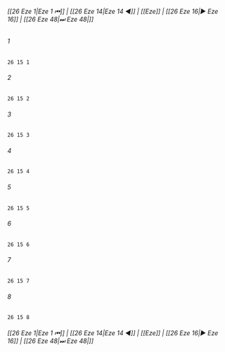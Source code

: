 
###### [[26 Eze 1|Eze 1 ⏮]] | [[26 Eze 14|Eze 14 ◀]] | [[Eze]] | [[26 Eze 16|▶ Eze 16]] | [[26 Eze 48|⏭ Eze 48|]]

###### 1
``` verse
26 15 1 
```
###### 2
``` verse
26 15 2 
```
###### 3
``` verse
26 15 3 
```
###### 4
``` verse
26 15 4 
```
###### 5
``` verse
26 15 5 
```
###### 6
``` verse
26 15 6 
```
###### 7
``` verse
26 15 7 
```
###### 8
``` verse
26 15 8 
```

###### [[26 Eze 1|Eze 1 ⏮]] | [[26 Eze 14|Eze 14 ◀]] | [[Eze]] | [[26 Eze 16|▶ Eze 16]] | [[26 Eze 48|⏭ Eze 48|]]

